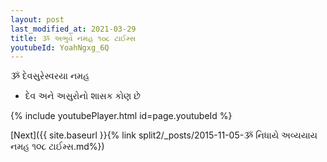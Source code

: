 ```yaml
---
layout: post
last_modified_at: 2021-03-29
title: ૐ અભુવે નમહ ૧૦૮ ટાઈમ્સ
youtubeId: YoahNgxg_6Q
---
```

 
 
 ૐ દેવસુરેસ્વરયા નમહ  
 
 -  દેવ અને અસુરોનો શાસક કોણ છે 
 
  
 
  
 
 
 
 
 
 


{% include youtubePlayer.html id=page.youtubeId %}
 
[Next]({{ site.baseurl }}{% link  split2/_posts/2015-11-05-ૐ નિધાયે અવ્યયાય નમહ ૧૦૮ ટાઈમ્સ.md%})
 
